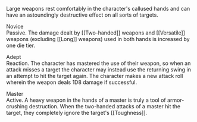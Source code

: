Large weapons rest comfortably in the character's callused hands and can have an astoundingly destructive effect on all sorts of targets.

Novice<br>Passive. The damage dealt by [[Two-handed]] weapons and [[Versatile]] weapons (excluding [[Long]] weapons) used in both hands is increased by one die tier.

Adept<br>Reaction. The character has mastered the use of their weapon, so when an attack misses a target the character may instead use the returning swing in an attempt to hit the target again. The character makes a new attack roll wherein the weapon deals 1D8 damage if successful.

Master<br>Active. A heavy weapon in the hands of a master is truly a tool of armor-crushing destruction. When the two-handed attacks of a master hit the target, they completely ignore the target's [[Toughness]].
